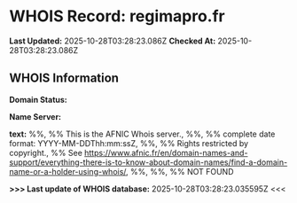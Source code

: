 # WHOIS Record: regimapro.fr

**Last Updated:** 2025-10-28T03:28:23.086Z
**Checked At:** 2025-10-28T03:28:23.086Z

## WHOIS Information

**Domain Status:** 

**Name Server:** 

**text:** %%, %% This is the AFNIC Whois server., %%, %% complete date format: YYYY-MM-DDThh:mm:ssZ, %%, %% Rights restricted by copyright., %% See https://www.afnic.fr/en/domain-names-and-support/everything-there-is-to-know-about-domain-names/find-a-domain-name-or-a-holder-using-whois/, %%, %%, %% NOT FOUND

**>>> Last update of WHOIS database:** 2025-10-28T03:28:23.035595Z <<<

